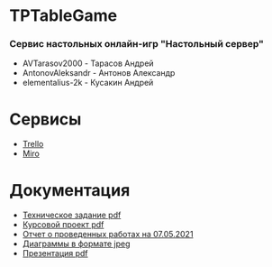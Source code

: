 # TPTableGame
### Сервис настольных онлайн-игр "Настольный сервер"

* AVTarasov2000 - Тарасов Андрей
* AntonovAleksandr - Антонов Александр
* elementalius-2k - Кусакин Андрей

# Сервисы
* [Trello](https://trello.com/b/wWM5TuUe/тп)
* [Miro](https://miro.com/app/board/o9J_lQGf47w=/)

# Документация
* [Техническое задание pdf](https://github.com/AVTarasov2000/TPTableGame/blob/main/Documentation/ТЗ%20Настольный%20сервер%20финальная%20версия.pdf)
* [Курсовой проект pdf](https://github.com/AVTarasov2000/TPTableGame/blob/main/Documentation/Курсовой%20проект%20финальный.pdf)
* [Отчет о проведенных работах на 07.05.2021](https://github.com/AVTarasov2000/TPTableGame/blob/main/Documentation/Отчет%20о%20проведенных%20работах.pdf)
* [Диаграммы в формате jpeg](https://github.com/AVTarasov2000/TPTableGame/tree/main/Documentation/Diagrams)
* [Презентация pdf](https://github.com/AVTarasov2000/TPTableGame/blob/main/Documentation/Презентация.pdf)
